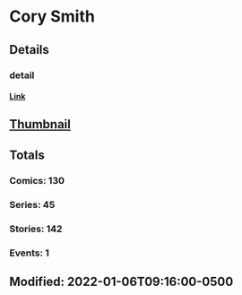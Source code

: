# Cory  Smith 
## Details
### detail
#### [Link](http://marvel.com/comics/creators/13061/cory_smith?utm_campaign=apiRef&utm_source=225578a89fc76f3d20fbffda5d17a88d)
## [Thumbnail](http://i.annihil.us/u/prod/marvel/i/mg/b/40/image_not_available.jpg)
## Totals
### Comics: 130
### Series: 45
### Stories: 142
### Events: 1
## Modified: 2022-01-06T09:16:00-0500